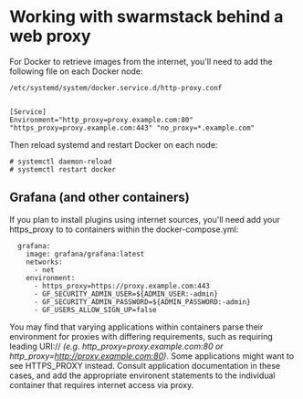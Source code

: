 # Working with swarmstack behind a web proxy

For Docker to retrieve images from the internet, you'll need to add the following file on each Docker node:

    /etc/systemd/system/docker.service.d/http-proxy.conf


    [Service]
    Environment="http_proxy=proxy.example.com:80" "https_proxy=proxy.example.com:443" "no_proxy=*.example.com"

Then reload systemd and restart Docker on each node:

    # systemctl daemon-reload
    # systemctl restart docker

## Grafana (and other containers)

If you plan to install plugins using internet sources, you'll need add your https_proxy to to containers within the docker-compose.yml:

```
  grafana:
    image: grafana/grafana:latest
    networks:
      - net
    environment:
      - https_proxy=https://proxy.example.com:443
      - GF_SECURITY_ADMIN_USER=${ADMIN_USER:-admin}
      - GF_SECURITY_ADMIN_PASSWORD=${ADMIN_PASSWORD:-admin}
      - GF_USERS_ALLOW_SIGN_UP=false
```

You may find that varying applications within containers parse their environment for proxies with differing requirements, such as requiring leading URI:// _(e.g. http_proxy=proxy.example.com:80 or http_proxy=http://proxy.example.com:80)_. Some applications might want to see HTTPS_PROXY instead. Consult application documentation in these cases, and add the appropriate environent statements to the individual container that requires internet access via proxy.
